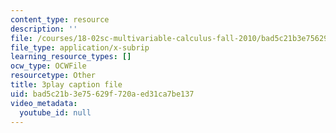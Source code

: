 ```yaml
---
content_type: resource
description: ''
file: /courses/18-02sc-multivariable-calculus-fall-2010/bad5c21b3e75629f720aed31ca7be137_mEI7ACWmx_8.srt
file_type: application/x-subrip
learning_resource_types: []
ocw_type: OCWFile
resourcetype: Other
title: 3play caption file
uid: bad5c21b-3e75-629f-720a-ed31ca7be137
video_metadata:
  youtube_id: null
---
```

